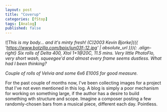 ```yaml
---
layout: post
title: "Coverup"
categories: [fStop]
tags: [Analog]
published: false
---
```

<i>

![This is my body... and it's minty fresh! (C)2003 Kevin Bjorke]({{ 'https://www.botzilla.com/bpix/jun03f-12.jpg' | absolute_url }}){: .align-right}
Six rolls of Delta 400, Xtol 1+1@20C, 11.5 mins. Very little PhotoFlo, very short wash, squeegee'd and almost every frame seems dustless. What had I been thinking?</i>

<i>Couple of rolls of Velvia and some 6x6 E100S for good measure.</i>

For the past couple of months now, I've been collecting images for a project that I've not even mentioned in this log. A blog is simply a poor mechanism for working on something large, if the author has a desire to build something wth structure and scope. Imagine a composer posting a few randomly-chosen bars from a musical piece, different each day. Pointless.
